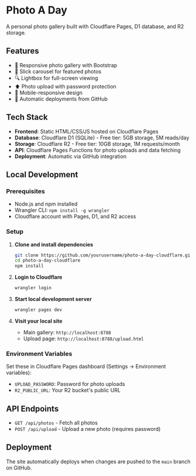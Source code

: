 # Photo A Day

A personal photo gallery built with Cloudflare Pages, D1 database, and R2 storage.

## Features

- 📸 Responsive photo gallery with Bootstrap
- 🎠 Slick carousel for featured photos
- 🔍 Lightbox for full-screen viewing
- ⬆️ Photo upload with password protection
- 📱 Mobile-responsive design
- 🚀 Automatic deployments from GitHub

## Tech Stack

- **Frontend**: Static HTML/CSS/JS hosted on Cloudflare Pages
- **Database**: Cloudflare D1 (SQLite) - Free tier: 5GB storage, 5M reads/day
- **Storage**: Cloudflare R2 - Free tier: 10GB storage, 1M requests/month
- **API**: Cloudflare Pages Functions for photo uploads and data fetching
- **Deployment**: Automatic via GitHub integration

## Local Development

### Prerequisites
- Node.js and npm installed
- Wrangler CLI: `npm install -g wrangler`
- Cloudflare account with Pages, D1, and R2 access

### Setup

1. **Clone and install dependencies**
   ```bash
   git clone https://github.com/yourusername/photo-a-day-cloudflare.git
   cd photo-a-day-cloudflare
   npm install
   ```

2. **Login to Cloudflare**
   ```bash
   wrangler login
   ```

3. **Start local development server**
   ```bash
   wrangler pages dev
   ```

4. **Visit your local site**
   - Main gallery: `http://localhost:8788`
   - Upload page: `http://localhost:8788/upload.html`

### Environment Variables

Set these in Cloudflare Pages dashboard (Settings → Environment variables):
- `UPLOAD_PASSWORD`: Password for photo uploads
- `R2_PUBLIC_URL`: Your R2 bucket's public URL

## API Endpoints

- `GET /api/photos` - Fetch all photos
- `POST /api/upload` - Upload a new photo (requires password)


## Deployment

The site automatically deploys when changes are pushed to the `main` branch on GitHub.
